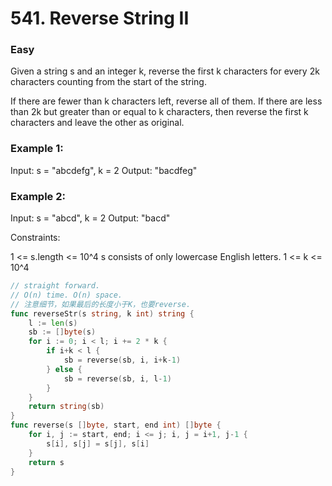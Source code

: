 # 541. Reverse String II

### Easy

Given a string s and an integer k, reverse the first k characters for every 2k characters counting from the start of the string.

If there are fewer than k characters left, reverse all of them. If there are less than 2k but greater than or equal to k characters, then reverse the first k characters and leave the other as original.

### Example 1:

Input: s = "abcdefg", k = 2
Output: "bacdfeg"

### Example 2:

Input: s = "abcd", k = 2
Output: "bacd"

Constraints:

1 <= s.length <= 10^4
s consists of only lowercase English letters.
1 <= k <= 10^4

```go
// straight forward. 
// O(n) time. O(n) space.
// 注意细节，如果最后的长度小于K，也要reverse.
func reverseStr(s string, k int) string {
    l := len(s)
    sb := []byte(s)
    for i := 0; i < l; i += 2 * k {
        if i+k < l {
            sb = reverse(sb, i, i+k-1)
        } else {
            sb = reverse(sb, i, l-1)
        }
    }
    return string(sb)
}
func reverse(s []byte, start, end int) []byte {
    for i, j := start, end; i <= j; i, j = i+1, j-1 {
        s[i], s[j] = s[j], s[i]
    }
    return s
}

```